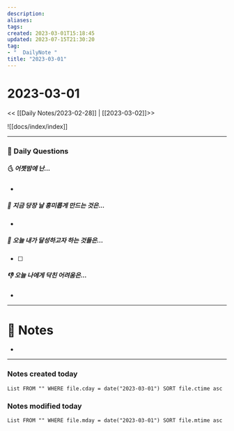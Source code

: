 ```yaml
---
description:
aliases: 
tags: 
created: 2023-03-01T15:18:45
updated: 2023-07-15T21:30:20
tag:
- "  DailyNote "
title: "2023-03-01"
---
```


# 2023-03-01

<< [[Daily Notes/2023-02-28]] | [[2023-03-02]]>>

![[docs/index/index]]

---

### 📅 Daily Questions

##### 🌜 어젯밤에 난...

- 

##### 🙌 지금 당장 날 흥미롭게 만드는 것은...

- 

##### 🚀 오늘 내가 달성하고자 하는 것들은...

- [ ] 

##### 👎 오늘 나에게 닥친 어려움은...

- 

---

# 📝 Notes

- 

---

### Notes created today

```dataview
List FROM "" WHERE file.cday = date("2023-03-01") SORT file.ctime asc
```

### Notes modified today

```dataview
List FROM "" WHERE file.mday = date("2023-03-01") SORT file.mtime asc
```
